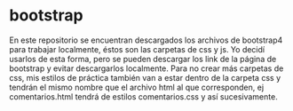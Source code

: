 # bootstrap
En este repositorio se encuentran descargados los archivos de bootstrap4 para trabajar localmente, éstos son las carpetas de css y js.
Yo decidí usarlos de esta forma, pero se pueden descargar los link de la página de bootstrap y evitar descargarlos localmente.
Para no crear más carpetas de css, mis estilos de práctica también van a estar dentro de la carpeta css y tendrán el mismo nombre que el archivo html al que corresponden, ej comentarios.html tendrá de estilos comentarios.css y así sucesivamente.
